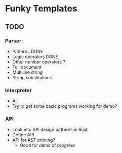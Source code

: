 # Funky Templates

## TODO

### Parser:

- Patterns DONE
- Logic operators DONE
- Other number operators ?
- Full document
- Multiline string
- String substitutions

### Interpreter

- All
- Try to get some basic programs working for demo?

### API

- Look into API design patterns in Rust
- Define API
- API for AST printing?
    - Good for demo of progress

